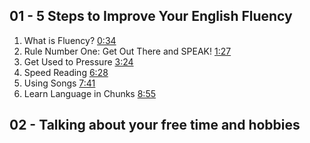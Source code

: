## 01 - 5 Steps to Improve Your English Fluency

1. What is Fluency? [0:34](https://www.youtube.com/watch?v=KaA_mxga3PQ&t=34s) 
2. Rule Number One: Get Out There and SPEAK! [1:27](https://www.youtube.com/watch?v=KaA_mxga3PQ&t=87s) 
3. Get Used to Pressure [3:24](https://www.youtube.com/watch?v=KaA_mxga3PQ&t=204s) 
4. Speed Reading [6:28](https://www.youtube.com/watch?v=KaA_mxga3PQ&t=388s) 
5. Using Songs [7:41](https://www.youtube.com/watch?v=KaA_mxga3PQ&t=461s) 
6. Learn Language in Chunks [8:55](https://www.youtube.com/watch?v=KaA_mxga3PQ&t=535s)

## 02 - Talking about your free time and hobbies

